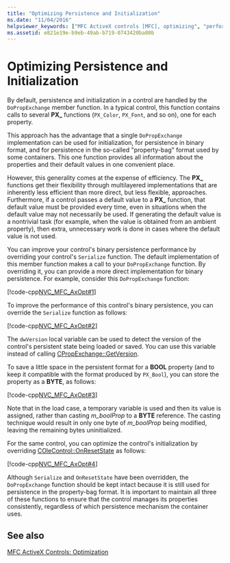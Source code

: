 ```yaml
---
title: "Optimizing Persistence and Initialization"
ms.date: "11/04/2016"
helpviewer_keywords: ["MFC ActiveX controls [MFC], optimizing", "performance, ActiveX controls", "optimization, ActiveX controls", "optimizing performance, ActiveX controls"]
ms.assetid: e821e19e-b9eb-49ab-b719-0743420ba80b
---
```

# Optimizing Persistence and Initialization

By default, persistence and initialization in a control are handled by the `DoPropExchange` member function. In a typical control, this function contains calls to several **PX_** functions (`PX_Color`, `PX_Font`, and so on), one for each property.

This approach has the advantage that a single `DoPropExchange` implementation can be used for initialization, for persistence in binary format, and for persistence in the so-called "property-bag" format used by some containers. This one function provides all information about the properties and their default values in one convenient place.

However, this generality comes at the expense of efficiency. The **PX_** functions get their flexibility through multilayered implementations that are inherently less efficient than more direct, but less flexible, approaches. Furthermore, if a control passes a default value to a **PX_** function, that default value must be provided every time, even in situations when the default value may not necessarily be used. If generating the default value is a nontrivial task (for example, when the value is obtained from an ambient property), then extra, unnecessary work is done in cases where the default value is not used.

You can improve your control's binary persistence performance by overriding your control's `Serialize` function. The default implementation of this member function makes a call to your `DoPropExchange` function. By overriding it, you can provide a more direct implementation for binary persistence. For example, consider this `DoPropExchange` function:

[!code-cpp[NVC_MFC_AxOpt#1](codesnippet/cpp/optimizing-persistence-and-initialization_1.cpp)]

To improve the performance of this control's binary persistence, you can override the `Serialize` function as follows:

[!code-cpp[NVC_MFC_AxOpt#2](codesnippet/cpp/optimizing-persistence-and-initialization_2.cpp)]

The `dwVersion` local variable can be used to detect the version of the control's persistent state being loaded or saved. You can use this variable instead of calling [CPropExchange::GetVersion](reference/cpropexchange-class.md#getversion).

To save a little space in the persistent format for a **BOOL** property (and to keep it compatible with the format produced by `PX_Bool`), you can store the property as a **BYTE**, as follows:

[!code-cpp[NVC_MFC_AxOpt#3](codesnippet/cpp/optimizing-persistence-and-initialization_3.cpp)]

Note that in the load case, a temporary variable is used and then its value is assigned, rather than casting *m_boolProp* to a **BYTE** reference. The casting technique would result in only one byte of *m_boolProp* being modified, leaving the remaining bytes uninitialized.

For the same control, you can optimize the control's initialization by overriding [COleControl::OnResetState](reference/colecontrol-class.md#onresetstate) as follows:

[!code-cpp[NVC_MFC_AxOpt#4](codesnippet/cpp/optimizing-persistence-and-initialization_4.cpp)]

Although `Serialize` and `OnResetState` have been overridden, the `DoPropExchange` function should be kept intact because it is still used for persistence in the property-bag format. It is important to maintain all three of these functions to ensure that the control manages its properties consistently, regardless of which persistence mechanism the container uses.

## See also

[MFC ActiveX Controls: Optimization](mfc-activex-controls-optimization.md)
